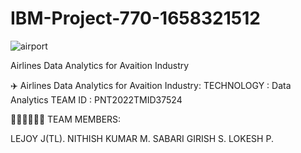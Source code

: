 # IBM-Project-770-1658321512
![airport](https://user-images.githubusercontent.com/113250020/201995378-cbb0671b-4eef-4369-b788-4d3ecd266469.gif)



Airlines Data Analytics for Avaition Industry


✈️ Airlines Data Analytics for Avaition Industry:
TECHNOLOGY : Data Analytics
TEAM ID : PNT2022TMID37524


🧑‍🤝‍🧑🧑‍🤝‍🧑 TEAM MEMBERS: 

LEJOY J(TL).
NITHISH KUMAR M.
SABARI GIRISH S.
LOKESH P.
